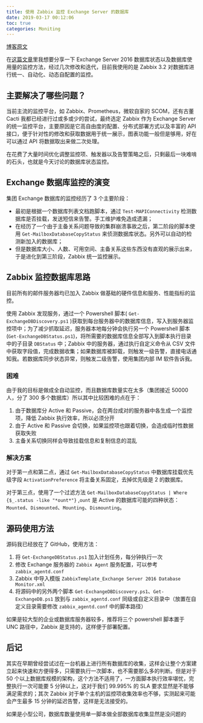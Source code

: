 ```yaml
---
title: 使用 Zabbix 监控 Exchange Server 的数据库
date: 2019-03-17 00:12:06
toc: true
categories: Moniting
---
```

[博客原文](https://archeanz.com/2019/03/17/moniting-exchange-server-with-zabbix/)

在[这篇文章](https://archeanz.com/2019/03/17/moniting-exchange-server-with-zabbix/)里我想要分享一下 Exchange Server 2016 数据库状态以及数据库使用量的监控方法，经过几次修改和迭代，目前我使用的是 Zabbix 3.2 对数据库进行统一、自动化、动态自配置的监控。

## 主要解决了哪些问题？

当前主流的监控平台，如 Zabbix、Prometheus，微软自家的 SCOM，还有古董 Cacti 我都已经进行过或多或少的尝试，最终选定 Zabbix 作为 Exchange Server 的统一监控平台，主要原因是它高自由度的配置、分布式部署方式以及丰富的 API 接口，便于针对性的修改和获取数据用于统一展示，图表功能一般但是够用，好在可以通过 API 将数据取出来做二次处理。

在花费了大量时间优化调整监控项、触发器以及告警策略之后，只剩最后一块难啃的石头，也就是今天讨论的数据库状态监控。

## Exchange 数据库监控的演变

集团 Exchange 数据库的监控经历了 3 个主要阶段：
* 最初是根据一个数据库列表文档跑脚本，通过 `Test-MAPIConnectivity` 检测数据库是否挂载，发送短信来告警。手工维护难免造成遗漏；
* 在经历了一个由于主备关系问题导致的集群崩溃事故之后，第二阶段的脚本使用 `Get-MailboxDatabaseCopyStatus` 来侦测数据库状态。另外可以自动的检测新加入的数据库；
* 但是数据库大小、人数、可用空间、主备关系这些东西没有直观的展示出来，于是进化到第三阶段，Zabbix 统一监控展示。

## Zabbix 监控数据库思路

目前所有的邮件服务器均已加入 Zabbix 做基础的硬件信息和服务、性能指标的监控。

使用 Zabbix 发现服务，通过一个 Powershell 脚本( `Get-ExchangeDBDiscovery.ps1` )获取到每台服务器中的数据库信息，写入到服务器监控项中；为了减少抓取延迟，服务器本地每分钟会执行另一个 Powershell 脚本(`Get-ExchangeDBStatus.ps1`)，将所需要的数据库信息全部写入到脚本执行目录中的子目录 `DBStatus` 中；Zabbix 中的服务器，通过执行自定义命令从 CSV 文件中获取字段值，完成数据收集；如果数据库被卸载，则触发一级告警，直接电话通知我。若数据库同步状态异常，则触发二级告警，使用集团内部 IM 软件告诉我。

### 困难

由于我的目标是做成全自动监控，而且数据库数量实在太多（集团接近 50000 人，分了 300 多个数据库）所以其中比较困难的点在于：

1. 由于数据库分 Active 和 Passive，会在两台成对的服务器中各生成一个监控项，降低 Zabbix 执行效率，所以必须分开
2. 由于 Active 和 Passive 会切换，如果监控项也跟着切换，会造成临时性数据获取失败
3. 主备关系切换同样会导致挂载信息和复制信息的混乱

### 解决方案

对于第一点和第二点，通过 `Get-MailboxDatabaseCopyStatus` 中数据库挂载优先级字段 `ActivationPreference` 将主备关系固定，去掉优先级是 2 的数据库。

对于第三点，使用了一个过滤方法 `Get-MailboxDatabaseCopyStatus | Where {$_.status -like "*ount*"}` ,`ount` 是 Active 的数据库可能的四种状态：`Mounted`、`Dismounted`、`Mounting`、`Dismounting`。

## 源码使用方法

源码我已经放在了 GitHub，使用方法：

1. 将 `Get-ExchangeDBStatus.ps1` 加入计划任务，每分钟执行一次
2. 修改 Exchange 服务器的 `Zabbix Agent` 服务配置，可以参考 `zabbix_agentd.conf`
3. Zabbix 中导入模版 `ZabbixTemplate_Exchange Server 2016 Database Monitor.xml`
4. 将源码中的另外两个脚本 `Get-ExchangeDBDiscovery.ps1`、`Get-ExchangeDB.ps1` 放到与 `zabbix_agentd.conf` 同级或自定义目录中（放置在自定义目录需要修改 `zabbix_agentd.conf` 中的脚本路径）

如果是较大型的企业或数据库服务器较多，推荐将三个 powershell 脚本置于 UNC 路径中，Zabbix 是支持的，这样便于部署配置。

## 后记

其实在早期曾经尝试过在一台机器上进行所有数据库的收集，这样会让整个方案建立起来快速和方便得多，只需要执行一次脚本，也不需要那么多的判断。但是对于 50 个以上数据库规模的架构，这个方法不适用了，一方面脚本执行效率堪忧，完整执行一次可能要 5 分钟以上，这对于我们 99.995% 的 SLA 要求显然是不能够满足需求的；其次 Zabbix 对于单个主机的监控项收集效率也不够，实测起来可能会产生最多 15 分钟的延迟告警，这样是无法接受的。

如果是小型公司，数据库数量使用单一脚本做全部数据库收集显然是没问题的
